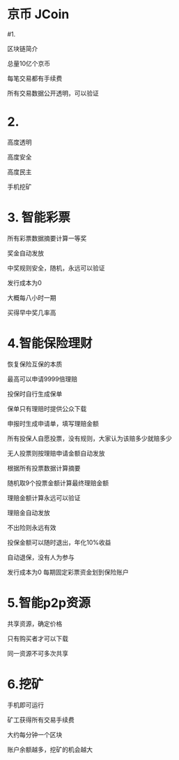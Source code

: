 # 京币 JCoin
#1.

区块链简介

总量10亿个京币

每笔交易都有手续费

所有交易数据公开透明，可以验证


# 2.

高度透明

高度安全

高度民主


手机挖矿


# 3. 智能彩票

所有彩票数据摘要计算一等奖


奖金自动发放

中奖规则安全，随机，永远可以验证

发行成本为0

大概每八小时一期

买得早中奖几率高


# 4.智能保险理财


恢复保险互保的本质


最高可以申请9999倍理赔

投保时自行生成保单

保单只有理赔时提供公众下载

申报时生成申请单，填写理赔金额

所有投保人自愿投票，没有规则，大家认为该赔多少就赔多少

无人投票则按理赔申请金额自动发放


根据所有投票数据计算摘要


随机取9个投票金额计算最终理赔金额

理赔金额计算永远可以验证

理赔金自动发放

不出险则永远有效

投保金额可以随时退出，年化10%收益

自动退保，没有人为参与

发行成本为0
每期固定彩票资金划到保险账户


# 5.智能p2p资源

共享资源，确定价格

只有购买者才可以下载

同一资源不可多次共享


# 6.挖矿

手机即可运行

矿工获得所有交易手续费

大约每分钟一个区块

账户余额越多，挖矿的机会越大

